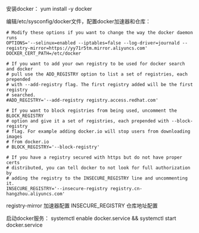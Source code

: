 安装docker：
yum install -y docker

编辑/etc/sysconfig/docker文件，配置docker加速器和仓库：
```
# Modify these options if you want to change the way the docker daemon runs
OPTIONS='--selinux=enabled --iptables=false --log-driver=journald --registry-mirror=https://yy71r5tm.mirror.aliyuncs.com'
DOCKER_CERT_PATH=/etc/docker

# If you want to add your own registry to be used for docker search and docker
# pull use the ADD_REGISTRY option to list a set of registries, each prepended
# with --add-registry flag. The first registry added will be the first registry
# searched.
#ADD_REGISTRY='--add-registry registry.access.redhat.com'

# If you want to block registries from being used, uncomment the BLOCK_REGISTRY
# option and give it a set of registries, each prepended with --block-registry
# flag. For example adding docker.io will stop users from downloading images
# from docker.io
# BLOCK_REGISTRY='--block-registry'

# If you have a registry secured with https but do not have proper certs
# distributed, you can tell docker to not look for full authorization by
# adding the registry to the INSECURE_REGISTRY line and uncommenting it.
INSECURE_REGISTRY='--insecure-registry registry.cn-hangzhou.aliyuncs.com'
```
registry-mirror 加速器配置
INSECURE_REGISTRY 仓库地址配置

启动docker服务：
systemctl enable docker.service && systemctl start docker.service
